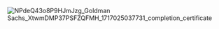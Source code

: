 ![NPdeQ43o8P9HJmJzg_Goldman Sachs_XtwmDMP37PSFZQFMH_1717025037731_completion_certificate](https://github.com/malayashekhar/Goldman-Sachs---Forage/assets/119888573/c4682285-a84e-49b8-9662-8cb282f74ff6)
